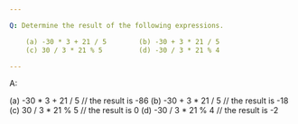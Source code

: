 ```yaml
---

Q: Determine the result of the following expressions.

    (a) -30 * 3 + 21 / 5        (b) -30 + 3 * 21 / 5
    (c) 30 / 3 * 21 % 5         (d) -30 / 3 * 21 % 4

---
```


A: 

(a) -30 * 3 + 21 / 5    // the result is -86
(b) -30 + 3 * 21 / 5    // the result is -18
(c) 30 / 3 * 21 % 5     // the result is 0
(d) -30 / 3 * 21 % 4    // the result is -2